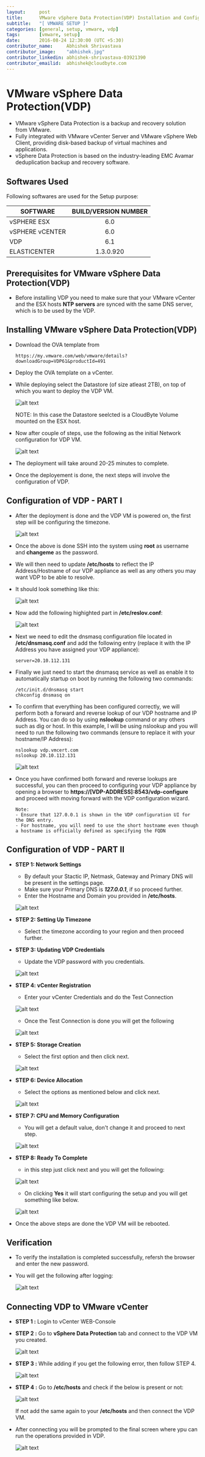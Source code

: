 ```yaml
---
layout:     post
title:      VMware vSphere Data Protection(VDP) Installation and Configuration
subtitle:   "[ VMWARE SETUP ]"
categories: [general, setup, vmware, vdp]
tags:       [vmware, setup]
date:       2016-08-24 12:30:00 (UTC +5:30)
contributor_name:     Abhishek Shrivastava
contributor_image:    "abhishek.jpg"
contributor_linkedin: abhishek-shrivastava-03921390
contributor_emailid:  abhishek@cloudbyte.com
---
```


# VMware vSphere Data Protection(VDP)

- VMware vSphere Data Protection is a backup and recovery solution from VMware. 
- Fully integrated with VMware vCenter Server and VMware vSphere Web Client, providing disk-based backup of virtual machines and applications.
- vSphere Data Protection is based on the industry-leading EMC Avamar deduplication backup and recovery software.
 
## Softwares Used

  Following softwares are used for the Setup purpose:
  
| SOFTWARE        | BUILD/VERSION NUMBER           | 
| --------------- |:------------------------------:| 
| vSPHERE ESX     |              6.0               | 
| vSPHERE vCENTER |              6.0               | 
| VDP             |              6.1               |
| ELASTICENTER    |           1.3.0.920            |

## Prerequisites for VMware vSphere Data Protection(VDP)

- Before installing VDP you need to make sure that your VMware vCenter and the ESX hosts **NTP servers** are synced with the same DNS server,
  which is to be used by the VDP.
  
## Installing VMware vSphere Data Protection(VDP)

- Download the OVA template from 

  ```http
  https://my.vmware.com/web/vmware/details?downloadGroup=VDP61&productId=491
  ```

- Deploy the OVA template on a vCenter.

- While deploying select the Datastore (of size atleast 2TB), on top of which you want to deploy the VDP VM.

  ![alt text](https://raw.githubusercontent.com/CloudByteStorages/blog/gh-pages/post_images/vdp_image1.PNG)

  NOTE: In this case the Datastore seelcted is a CloudByte Volume mounted on the ESX host.

- Now after couple of steps, use the following as the initial Network configuration for VDP VM.
  
  ![alt text](https://raw.githubusercontent.com/CloudByteStorages/blog/gh-pages/post_images/vdp_image2.PNG)

- The deployment will take around 20-25 minutes to complete.

- Once the deployement is done, the next steps will involve the configuration of VDP.

## Configuration of VDP - PART I

- After the deployment is done and the VDP VM is powered on, the first step will be configuring the timezone.

  ![alt text](https://raw.githubusercontent.com/CloudByteStorages/blog/gh-pages/post_images/vdp_image3.PNG)

- Once the above is done SSH into the system using **root** as username and **changeme** as the password. 

- We will then need to update **/etc/hosts** to reflect the IP Address/Hostname of our VDP appliance as well as 
  any others you may want VDP to be able to resolve. 

- It should look something like this:
  
  ![alt text](https://raw.githubusercontent.com/CloudByteStorages/blog/gh-pages/post_images/vdp_image4.PNG)

- Now add the following highighted part in **/etc/reslov.conf**:
  
  ![alt text](https://raw.githubusercontent.com/CloudByteStorages/blog/gh-pages/post_images/vdp_image5.PNG)

- Next we need to edit the dnsmasq configuration file located in **/etc/dnsmasq.conf** and add the following 
  entry (replace it with the IP Address you have assigned your VDP appliance):

  ```
  server=20.10.112.131
  ```
- Finally we just need to start the dnsmasq service as well as enable it to automatically startup on boot by 
  running the following two commands:

  ```
  /etc/init.d/dnsmasq start
  chkconfig dnsmasq on
  ```
- To confirm that everything has been configured correctly, we will perform both a forward and reverse lookup of 
  our VDP hostname and IP Address. You can do so by using **nslookup** command or any others such as dig or host. 
  In this example, I will be using nslookup and you will need to run the following two commands (ensure to replace 
  it with your hostname/IP Address):

  ```
  nslookup vdp.vmcert.com
  nslookup 20.10.112.131
  ```
  ![alt text](https://raw.githubusercontent.com/CloudByteStorages/blog/gh-pages/post_images/vdp_image6.PNG)

- Once you have confirmed both forward and reverse lookups are successful, you can then proceed to configuring your 
  VDP appliance by opening a browser to **https://[VDP-ADDRESS]:8543/vdp-configure** and proceed with moving forward 
  with the VDP configuration wizard.
  
  ``` 
  Note: 
  - Ensure that 127.0.0.1 is shown in the VDP configuration UI for the DNS entry. 
  - For hostname, you will need to use the short hostname even though a hostname is officially defined as specifying the FQDN
  ```

## Configuration of VDP - PART II

- **STEP 1: Network Settings**
  - By default your Stactic IP, Netmask, Gateway and Primary DNS will be present in the settings page.
  - Make sure your Primary DNS is **_127.0.0.1_**, if so proceed further.
  - Enter the Hostname and Domain you provided in **/etc/hosts**.

  ![alt text](https://raw.githubusercontent.com/CloudByteStorages/blog/gh-pages/post_images/vdp_image7.PNG)

- **STEP 2: Setting Up Timezone**
  - Select the timezone according to your region and then proceed further.

- **STEP 3: Updating VDP Credentials**
  - Update the VDP password with you credentials.

  ![alt text](https://raw.githubusercontent.com/CloudByteStorages/blog/gh-pages/post_images/vdp_image8.PNG)

- **STEP 4: vCenter Registration**
  - Enter your vCenter Credentials and do the Test Connection

  ![alt text](https://raw.githubusercontent.com/CloudByteStorages/blog/gh-pages/post_images/vdp_image9.PNG)

  - Once the Test Connection is done you will get the following

  ![alt text](https://raw.githubusercontent.com/CloudByteStorages/blog/gh-pages/post_images/vdp_image10.PNG)

- **STEP 5: Storage Creation**
  - Select the first option and then click next.

  ![alt text](https://raw.githubusercontent.com/CloudByteStorages/blog/gh-pages/post_images/vdp_image11.PNG)

- **STEP 6: Device Allocation**
  - Select the options as mentioned below and click next.

  ![alt text](https://raw.githubusercontent.com/CloudByteStorages/blog/gh-pages/post_images/vdp_image12.PNG)

- **STEP 7: CPU and Memory Configuration**
  - You will get a default value, don't change it and proceed to next step.

  ![alt text](https://raw.githubusercontent.com/CloudByteStorages/blog/gh-pages/post_images/vdp_image13.PNG)

- **STEP 8: Ready To Complete**
  - in this step just click next and you will get the following:
  
  ![alt text](https://raw.githubusercontent.com/CloudByteStorages/blog/gh-pages/post_images/vdp_image14.PNG)

  - On clicking **Yes** it will start configuring the setup and you will get something like below.

  ![alt text](https://raw.githubusercontent.com/CloudByteStorages/blog/gh-pages/post_images/vdp_image15.PNG)

- Once the above steps are done the VDP VM will be rebooted.

## Verification 

- To verify the installation is completed successfully, refersh the browser and enter the new password.
- You will get the following after logging:

  ![alt text](https://raw.githubusercontent.com/CloudByteStorages/blog/gh-pages/post_images/vdp_image16.PNG)

## Connecting VDP to VMware vCenter

- **STEP 1 :** Login to vCenter WEB-Console
- **STEP 2 :** Go to **vSphere Data Protection** tab and connect to the VDP VM you created.
  
  ![alt text](https://raw.githubusercontent.com/CloudByteStorages/blog/gh-pages/post_images/vdp_image17.PNG)

- **STEP 3 :** While adding if you get the following error, then follow STEP 4.

  ![alt text](https://raw.githubusercontent.com/CloudByteStorages/blog/gh-pages/post_images/vdp_image18.PNG)

- **STEP 4 :** Go to **/etc/hosts** and check if the below is present or not:

  ![alt text](https://raw.githubusercontent.com/CloudByteStorages/blog/gh-pages/post_images/vdp_image4.PNG)

  If not add the same again to your **/etc/hosts** and then connect the VDP VM.

- After connecting you will be prompted to the final screen where ypu can run the operations provided in VDP.

  ![alt text](https://raw.githubusercontent.com/CloudByteStorages/blog/gh-pages/post_images/vdp_image19.PNG)
